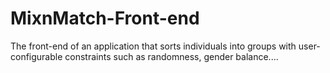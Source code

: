 # MixnMatch-Front-end
The front-end of an application that sorts individuals into groups with user-configurable constraints such as randomness, gender balance....
